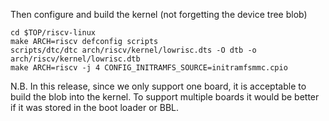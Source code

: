 Then configure and build the kernel (not forgetting the device tree blob)

    cd $TOP/riscv-linux
    make ARCH=riscv defconfig scripts
    scripts/dtc/dtc arch/riscv/kernel/lowrisc.dts -O dtb -o arch/riscv/kernel/lowrisc.dtb
    make ARCH=riscv -j 4 CONFIG_INITRAMFS_SOURCE=initramfsmmc.cpio

N.B. In this release, since we only support one board, it is acceptable to build the blob into the kernel. To support multiple boards it would be better if it was stored in the boot loader or BBL.
